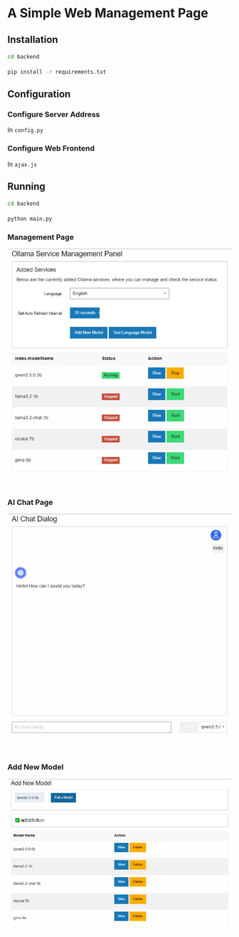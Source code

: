# A Simple Web Management Page

## Installation

```bash
cd backend

pip install -r requirements.txt
```

## Configuration

### Configure Server Address

In `config.py`

### Configure Web Frontend

In `ajax.js`

## Running

```bash
cd backend

python main.py
```

### Management Page

![](docs/en/manage.png)

### AI Chat Page

![](docs/en/chat.png)

### Add New Model

![](docs/en/add_new_model.png)